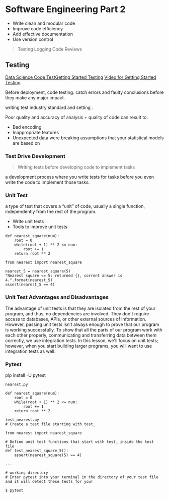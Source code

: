 # Software Engineering Part 2

* Write clean and modular code
* Improve code efficiency
* Add effective documentation
* Use version control
> Testing
> Logging
> Code Reviews

## Testing
[Data Science Code Test](https://www.predictiveanalyticsworld.com/machinelearningtimes/four-ways-data-science-goes-wrong-and-how-test-driven-data-analysis-can-help/6947/)[Getting Started Testing](https://speakerdeck.com/pycon2014/getting-started-testing-by-ned-batchelder)
[Video for Getting Started Testing](https://www.youtube.com/watch?v=FxSsnHeWQBY)


Before deployment, code testing.
catch errors and faulty conclusions before they make any major impact.

writing test industry standard and setting .

Poor quality and accuracy of analysis + quality of code can result to:
* Bad encoding
* Inappropriate features
* Unexpected data were breaking assumptions that your statistical models are based on 

### Test Drive Development
> Writing tests before developing code to implement tasks


a development process where you write tests for tasks before you even write the code to implement those tasks.

### Unit Test
 a type of test that covers a “unit” of code, usually a single function, independently from the rest of the program.
 
 
* Write unit tests
* Tools to improve unit tests


```
def nearest_square(num):
    root = 0
    while(root + 1) ** 2 <= num:
        root += 1
    return root ** 2
    
from nearest import nearest_square

nearest_5 = nearest_square(5)
"Nearest square <= 5: returned {}, corrent answer is 4.".format(nearest_5)
assert(nearest_5 == 4)
```

### Unit Test Advantages and Disadvantages
The advantage of unit tests is that they are isolated from the rest of your program, and thus, no dependencies are involved. They don't require access to databases, APIs, or other external sources of information. However, passing unit tests isn’t always enough to prove that our program is working successfully. To show that all the parts of our program work with each other properly, communicating and transferring data between them correctly, we use integration tests. In this lesson, we'll focus on unit tests; however, when you start building larger programs, you will want to use integration tests as well.

### Pytest
pip install -U pytest

```
nearest.py

def nearest_square(num):
    root = 0
    while(root + 1) ** 2 <= num:
        root += 1
    return root ** 2
    
test_nearest.py
# Create a test file starting with test_

from nearest import nearest_square

# Define unit test functions that start with test_ inside the test file
def test_nearest_square_5():
    assert(nearest_square(5) == 4)
    
---

# working directory
# Enter pytest into your terminal in the directory of your test file and it will detect these tests for you!

$ pytest

```
